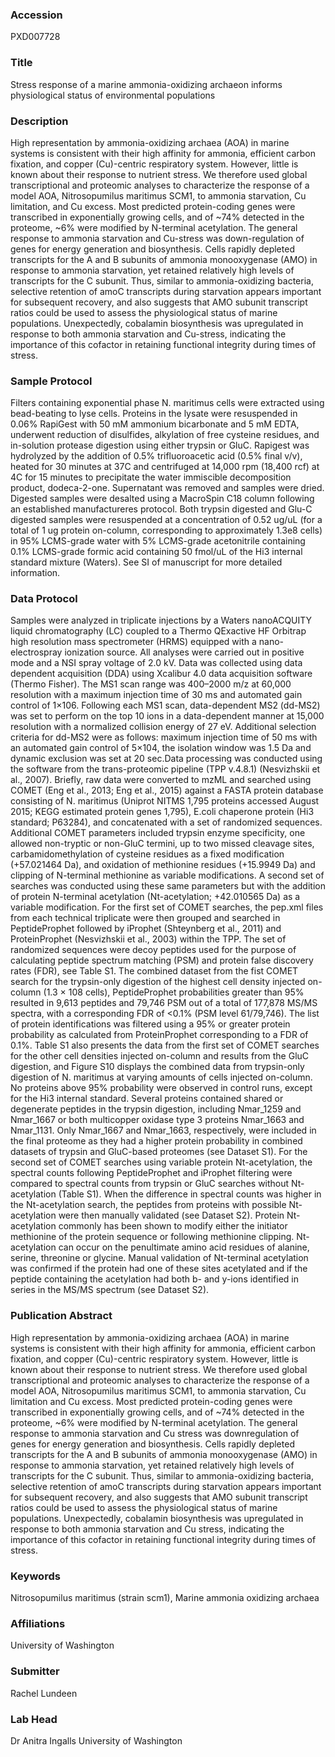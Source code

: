 ### Accession
PXD007728

### Title
Stress response of a marine ammonia-oxidizing archaeon informs physiological status of environmental populations

### Description
High representation by ammonia-oxidizing archaea (AOA) in marine systems is consistent with their high affinity for ammonia, efficient carbon fixation, and copper (Cu)-centric respiratory system.  However, little is known about their response to nutrient stress.  We therefore used global transcriptional and proteomic analyses to characterize the response of a model AOA, Nitrosopumilus maritimus SCM1, to ammonia starvation, Cu limitation, and Cu excess.  Most predicted protein-coding genes were transcribed in exponentially growing cells, and of ~74% detected in the proteome, ~6% were modified by N-terminal acetylation.  The general response to ammonia starvation and Cu-stress was down-regulation of genes for energy generation and biosynthesis.  Cells rapidly depleted transcripts for the A and B subunits of ammonia monooxygenase (AMO) in response to ammonia starvation, yet retained relatively high levels of transcripts for the C subunit.  Thus, similar to ammonia-oxidizing bacteria, selective retention of amoC transcripts during starvation appears important for subsequent recovery, and also suggests that AMO subunit transcript ratios could be used to assess the physiological status of marine populations.  Unexpectedly, cobalamin biosynthesis was upregulated in response to both ammonia starvation and Cu-stress, indicating the importance of this cofactor in retaining functional integrity during times of stress.

### Sample Protocol
Filters containing exponential phase N. maritimus cells were extracted using bead-beating to lyse cells.  Proteins in the lysate were resuspended in 0.06% RapiGest with 50 mM ammonium bicarbonate and 5 mM EDTA, underwent reduction of disulfides, alkylation of free cysteine residues, and in-solution protease digestion using either trypsin or GluC.  Rapigest was hydrolyzed by the addition of 0.5% trifluoroacetic acid (0.5% final v/v), heated for 30 minutes at 37C and centrifuged at 14,000 rpm (18,400 rcf) at 4C for 15 minutes to precipitate the water immiscible decomposition product, dodeca-2-one. Supernatant was removed and samples were dried. Digested samples were desalted using a MacroSpin C18 column following an established manufactureres protocol. Both trypsin digested and Glu-C digested samples were resuspended at a concentration of 0.52 ug/uL (for a total of 1 ug protein on-column, corresponding to approximately 1.3e8 cells) in 95% LCMS-grade water with 5% LCMS-grade acetonitrile containing 0.1% LCMS-grade formic acid containing 50 fmol/uL of the Hi3 internal standard mixture (Waters). See SI of manuscript for more detailed information.

### Data Protocol
Samples were analyzed in triplicate injections by a Waters nanoACQUITY liquid chromatography (LC) coupled to a Thermo QExactive HF Orbitrap high resolution mass spectrometer (HRMS) equipped with a nano-electrospray ionization source.  All analyses were carried out in positive mode and a NSI spray voltage of 2.0 kV.  Data was collected using data dependent acquisition (DDA) using Xcalibur 4.0 data acquisition software (Thermo Fisher).  The MS1 scan range was 400–2000 m/z at 60,000 resolution with a maximum injection time of 30 ms and automated gain control of 1×106.  Following each MS1 scan, data-dependent MS2 (dd-MS2) was set to perform on the top 10 ions in a data-dependent manner at 15,000 resolution with a normalized collision energy of 27 eV.  Additional selection criteria for dd-MS2 were as follows: maximum injection time of 50 ms with an automated gain control of 5×104, the isolation window was 1.5 Da and dynamic exclusion was set at 20 sec.Data processing was conducted using the software from the trans-proteomic pipeline (TPP v.4.8.1) (Nesvizhskii et al., 2007).  Briefly, raw data were converted to mzML and searched using COMET (Eng et al., 2013; Eng et al., 2015) against a FASTA protein database consisting of N. maritimus (Uniprot NITMS 1,795 proteins accessed August 2015; KEGG estimated protein genes 1,795), E.coli chaperone protein (Hi3 standard; P63284), and concatenated with a set of randomized sequences.  Additional COMET parameters included trypsin enzyme specificity, one allowed non-tryptic or non-GluC termini, up to two missed cleavage sites, carbamidomethylation of cysteine residues as a fixed modification (+57.021464 Da), and oxidation of methionine residues (+15.9949 Da) and clipping of N-terminal methionine as variable modifications.  A second set of searches was conducted using these same parameters but with the addition of protein N-terminal acetylation (Nt-acetylation; +42.010565 Da) as a variable modification.  For the first set of COMET searches, the pep.xml files from each technical triplicate were then grouped and searched in PeptideProphet followed by iProphet (Shteynberg et al., 2011) and ProteinProphet (Nesvizhskii et al., 2003) within the TPP.  The set of randomized sequences were decoy peptides used for the purpose of calculating peptide spectrum matching (PSM) and protein false discovery rates (FDR), see Table S1.  The combined dataset from the fist COMET search for the trypsin-only digestion of the highest cell density injected on-column (1.3 × 108 cells), PeptideProphet probabilities greater than 95% resulted in 9,613 peptides and 79,746 PSM out of a total of 177,878 MS/MS spectra, with a corresponding FDR of <0.1% (PSM level 61/79,746).  The list of protein identifications was filtered using a 95% or greater protein probability as calculated from ProteinProphet corresponding to a FDR of 0.1%.  Table S1 also presents the data from the first set of COMET searches for the other cell densities injected on-column and results from the GluC digestion, and Figure S10 displays the combined data from trypsin-only digestion of N. maritimus at varying amounts of cells injected on-column.  No proteins above 95% probability were observed in control runs, except for the Hi3 internal standard.  Several proteins contained shared or degenerate peptides in the trypsin digestion, including Nmar_1259 and Nmar_1667 or both multicopper oxidase type 3 proteins Nmar_1663 and Nmar_1131.  Only Nmar_1667 and Nmar_1663, respectively, were included in the final proteome as they had a higher protein probability in combined datasets of trypsin and GluC-based proteomes (see Dataset S1).  For the second set of COMET searches using variable protein Nt-acetylation, the spectral counts following PeptideProphet and iProphet filtering were compared to spectral counts from trypsin or GluC searches without Nt-acetylation (Table S1).  When the difference in spectral counts was higher in the Nt-acetylation search, the peptides from proteins with possible Nt-acetylation were then manually validated (see Dataset S2).  Protein Nt-acetylation commonly has been shown to modify either the initiator methionine of the protein sequence or following methionine clipping.  Nt-acetylation can occur on the penultimate amino acid residues of alanine, serine, threonine or glycine.  Manual validation of Nt-terminal acetylation was confirmed if the protein had one of these sites acetylated and if the peptide containing the acetylation had both b- and y-ions identified in series in the MS/MS spectrum (see Dataset S2).

### Publication Abstract
High representation by ammonia-oxidizing archaea (AOA) in marine systems is consistent with their high affinity for ammonia, efficient carbon fixation, and copper (Cu)-centric respiratory system. However, little is known about their response to nutrient stress. We therefore used global transcriptional and proteomic analyses to characterize the response of a model AOA, Nitrosopumilus maritimus SCM1, to ammonia starvation, Cu limitation and Cu excess. Most predicted protein-coding genes were transcribed in exponentially growing cells, and of ~74% detected in the proteome, ~6% were modified by N-terminal acetylation. The general response to ammonia starvation and Cu stress was downregulation of genes for energy generation and biosynthesis. Cells rapidly depleted transcripts for the A and B subunits of ammonia monooxygenase (AMO) in response to ammonia starvation, yet retained relatively high levels of transcripts for the C subunit. Thus, similar to ammonia-oxidizing bacteria, selective retention of amoC transcripts during starvation appears important for subsequent recovery, and also suggests that AMO subunit transcript ratios could be used to assess the physiological status of marine populations. Unexpectedly, cobalamin biosynthesis was upregulated in response to both ammonia starvation and Cu stress, indicating the importance of this cofactor in retaining functional integrity during times of stress.

### Keywords
Nitrosopumilus maritimus (strain scm1), Marine ammonia oxidizing archaea

### Affiliations
University of Washington

### Submitter
Rachel Lundeen

### Lab Head
Dr Anitra Ingalls
University of Washington



